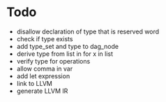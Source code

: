# Todo
* disallow declaration of type that is reserved word
* check if type exists
* add type_set and type to dag_node
* derive type from list in for x in list
* verify type for operations
* allow comma in var
* add let expression
* link to LLVM
* generate LLVM IR